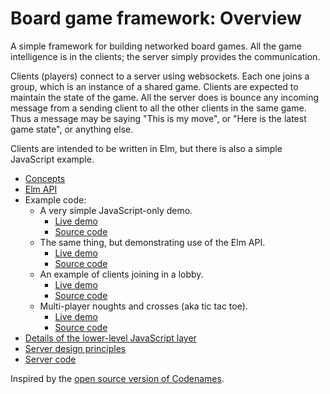 # Board game framework: Overview

A simple framework for building networked board games. All the game
intelligence is in the clients; the server simply provides the
communication.

Clients (players) connect to a server using websockets.
Each one joins a group, which is an instance of a shared game.
Clients are expected to maintain the state of the game.
All the server does is bounce any incoming message from a sending
client to all the other clients in the same game.
Thus a message may be saying "This is my move", or "Here is the
latest game state", or anything else.

Clients are intended to be written in Elm, but there is also a simple
JavaScript example.

* [Concepts](concepts.md)
* [Elm API](../README.md)
* Example code:
  * A very simple JavaScript-only demo.
    * [Live demo](https://niksilver.github.io/games/simple-js.html)
    * [Source code](https://github.com/niksilver/board-game-framework/tree/master/examples/simple-data-demo)
  * The same thing, but demonstrating use of the Elm API.
    * [Live demo](https://niksilver.github.io/games/simple-elm.html)
    * [Source code](https://github.com/niksilver/board-game-framework/tree/master/examples/simple-data-demo)
  * An example of clients joining in a lobby.
    * [Live demo](https://niksilver.github.io/games/lobby-names.html)
    * [Source code](https://github.com/niksilver/board-game-framework/tree/master/examples/lobby-names-demo)
  * Multi-player noughts and crosses (aka tic tac toe).
    * [Live demo](https://niksilver.github.io/games/ooxx.html)
    * [Source code](https://github.com/niksilver/board-game-framework/tree/master/examples/noughts-and-crosses)
* [Details of the lower-level JavaScript layer](javascript.md)
* [Server design principles](server.md)
* [Server code](https://github.com/niksilver/board-game-framework-server/)

Inspired by the [open source version of Codenames](https://github.com/jbowens/codenames/).
